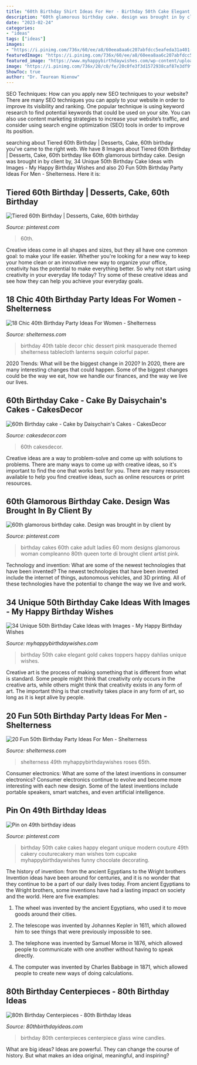 ```yaml
---
title: "60th Birthday Shirt Ideas For Her - Birthday 50th Cake Elegant Gold Cakes Toppers Happy Dahlias Unique Wishes"
description: "60th glamorous birthday cake. design was brought in by client by"
date: "2023-02-24"
categories:
- "ideas"
tags: ["ideas"]
images:
- "https://i.pinimg.com/736x/60/ee/a8/60eea8aa6c207abfdcc5eafeda31a401--th-birthday-cakes-for-men-birthday-ideas.jpg"
featuredImage: "https://i.pinimg.com/736x/60/ee/a8/60eea8aa6c207abfdcc5eafeda31a401--th-birthday-cakes-for-men-birthday-ideas.jpg"
featured_image: "https://www.myhappybirthdaywishes.com/wp-content/uploads/2016/09/elegant-white-and-gold-50th-birthday-cakes.jpg"
image: "https://i.pinimg.com/736x/20/c0/fe/20c0fe3f3d1572938caf87e3df9f4b84--th-birthday-cakes--birthday.jpg"
ShowToc: true
author: "Dr. Taurean Nienow"
---
```



SEO Techniques: How can you apply new SEO techniques to your website?
There are many SEO techniques you can apply to your website in order to improve its visibility and ranking. One popular technique is using keyword research to find potential keywords that could be used on your site. You can also use content marketing strategies to increase your website’s traffic, and consider using search engine optimization (SEO) tools in order to improve its position.

	

		
searching about Tiered 60th Birthday | Desserts, Cake, 60th birthday you've came to the right web. We have 8 Images about Tiered 60th Birthday | Desserts, Cake, 60th birthday like 60th glamorous birthday cake. Design was brought in by client by, 34 Unique 50th Birthday Cake Ideas with Images - My Happy Birthday Wishes and also 20 Fun 50th Birthday Party Ideas For Men - Shelterness. Here it is:
		
    
## Tiered 60th Birthday | Desserts, Cake, 60th Birthday

<img loading=lazy src="https://i.pinimg.com/736x/f8/b0/4c/f8b04cba2fa9b6fd72774e253214e5e1.jpg" onerror="this.onerror=null;this.src='https://tse3.mm.bing.net/th?id=OIP.-DjAfSxP_hA97qIeQHs5iwHaJ3&amp;pid=15.1';" alt="Tiered 60th Birthday | Desserts, Cake, 60th birthday">

_Source: pinterest.com_

>60th. 

	

Creative ideas come in all shapes and sizes, but they all have one common goal: to make your life easier. Whether you're looking for a new way to keep your home clean or an innovative new way to organize your office, creativity has the potential to make everything better. So why not start using creativity in your everyday life today? Try some of these creative ideas and see how they can help you achieve your everyday goals.

    
## 18 Chic 40th Birthday Party Ideas For Women - Shelterness

<img loading=lazy src="https://i.shelterness.com/2017/02/06-chic-masquerade-themed-dessert-table-in-black-white-and-pink.jpg" onerror="this.onerror=null;this.src='https://tse4.mm.bing.net/th?id=OIP.8HeX_OOkg4vDr4MraQKcAAHaKt&amp;pid=15.1';" alt="18 Chic 40th Birthday Party Ideas For Women - Shelterness">

_Source: shelterness.com_

>birthday 40th table decor chic dessert pink masquerade themed shelterness tablecloth lanterns sequin colorful paper. 

	

2020 Trends: What will be the biggest change in 2020?
In 2020, there are many interesting changes that could happen. Some of the biggest changes could be the way we eat, how we handle our finances, and the way we live our lives.

    
## 60th Birthday Cake - Cake By Daisychain&#039;s Cakes - CakesDecor

<img loading=lazy src="https://pic.cakesdecor.com/m/fj9zdhatjfyie8qk2dse.jpg" onerror="this.onerror=null;this.src='https://tse2.mm.bing.net/th?id=OIP.bd9PEhEwoBadZTdeMx54jAHaJ3&amp;pid=15.1';" alt="60th Birthday cake - Cake by Daisychain&#039;s Cakes - CakesDecor">

_Source: cakesdecor.com_

>60th cakesdecor. 

	

Creative ideas are a way to problem-solve and come up with solutions to problems. There are many ways to come up with creative ideas, so it's important to find the one that works best for you. There are many resources available to help you find creative ideas, such as online resources or print resources.

    
## 60th Glamorous Birthday Cake. Design Was Brought In By Client By

<img loading=lazy src="https://i.pinimg.com/736x/20/c0/fe/20c0fe3f3d1572938caf87e3df9f4b84--th-birthday-cakes--birthday.jpg" onerror="this.onerror=null;this.src='https://tse3.mm.bing.net/th?id=OIP.ePXlnkZPFO78d1JhhduSDAHaKR&amp;pid=15.1';" alt="60th glamorous birthday cake. Design was brought in by client by">

_Source: pinterest.com_

>birthday cakes 60th cake adult ladies 60 mom designs glamorous woman compleanno 80th queen torte di brought client artist pink. 

	

Technology and invention: What are some of the newest technologies that have been invented?
The newest technologies that have been invented include the internet of things, autonomous vehicles, and 3D printing. All of these technologies have the potential to change the way we live and work.

    
## 34 Unique 50th Birthday Cake Ideas With Images - My Happy Birthday Wishes

<img loading=lazy src="https://www.myhappybirthdaywishes.com/wp-content/uploads/2016/09/elegant-white-and-gold-50th-birthday-cakes.jpg" onerror="this.onerror=null;this.src='https://tse4.mm.bing.net/th?id=OIP.kcf91yP26HuC2AGTzmY0zAHaMl&amp;pid=15.1';" alt="34 Unique 50th Birthday Cake Ideas with Images - My Happy Birthday Wishes">

_Source: myhappybirthdaywishes.com_

>birthday 50th cake elegant gold cakes toppers happy dahlias unique wishes. 

	

Creative art is the process of making something that is different from what is standard. Some people might think that creativity only occurs in the creative arts, while others might think that creativity exists in any form of art. The important thing is that creativity takes place in any form of art, so long as it is kept alive by people.

    
## 20 Fun 50th Birthday Party Ideas For Men - Shelterness

<img loading=lazy src="https://i.shelterness.com/2017/02/15-50th-birthday-cake-vintage-dude-for-a-man.jpg" onerror="this.onerror=null;this.src='https://tse4.mm.bing.net/th?id=OIP.vYP4U5uZzJqbsIBEFSXSXAHaJ4&amp;pid=15.1';" alt="20 Fun 50th Birthday Party Ideas For Men - Shelterness">

_Source: shelterness.com_

>shelterness 49th myhappybirthdaywishes roses 65th. 

	

Consumer electronics: What are some of the latest inventions in consumer electronics?
Consumer electronics continue to evolve and become more interesting with each new design. Some of the latest inventions include portable speakers, smart watches, and even artificial intelligence.

    
## Pin On 49th Birthday Ideas

<img loading=lazy src="https://i.pinimg.com/736x/60/ee/a8/60eea8aa6c207abfdcc5eafeda31a401--th-birthday-cakes-for-men-birthday-ideas.jpg" onerror="this.onerror=null;this.src='https://tse3.mm.bing.net/th?id=OIP.hEPLWx2pl0zL8_2Cn07FDwHaLH&amp;pid=15.1';" alt="Pin on 49th birthday ideas">

_Source: pinterest.com_

>birthday 50th cake cakes happy elegant unique modern couture 49th cakery couturecakery man wishes tom cupcake myhappybirthdaywishes funny chocolate decorating. 

	

The history of invention: from the ancient Egyptians to the Wright brothers
Invention ideas have been around for centuries, and it is no wonder that they continue to be a part of our daily lives today. From ancient Egyptians to the Wright brothers, some inventions have had a lasting impact on society and the world. Here are five examples:
1) The wheel was invented by the ancient Egyptians, who used it to move goods around their cities.

2) The telescope was invented by Johannes Kepler in 1611, which allowed him to see things that were previously impossible to see.

3) The telephone was invented by Samuel Morse in 1876, which allowed people to communicate with one another without having to speak directly.

4) The computer was invented by Charles Babbage in 1871, which allowed people to create new ways of doing calculations.

    
## 80th Birthday Centerpieces - 80th Birthday Ideas

<img loading=lazy src="https://www.80thbirthdayideas.com/wp-content/uploads/2015/05/966ef75d210bf245924646abcdee71a7-400x600.jpg" onerror="this.onerror=null;this.src='https://tse1.mm.bing.net/th?id=OIP.8w3hYG8r2Ve-axRMMMY4DgAAAA&amp;pid=15.1';" alt="80th Birthday Centerpieces - 80th Birthday Ideas">

_Source: 80thbirthdayideas.com_

>birthday 80th centerpieces centerpiece glass wine candles. 

	

What are big ideas?
Ideas are powerful. They can change the course of history. But what makes an idea original, meaningful, and inspiring?

